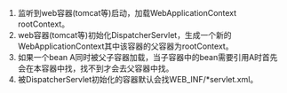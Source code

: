 1. 监听到web容器(tomcat等)启动，加载WebApplicationContext rootContext。
2. web容器(tomcat等)初始化DispatcherServlet，生成一个新的WebApplicationContext其中该容器的父容器为rootContext。
3. 如果一个bean A同时被父子容器加载，当子容器中的bean需要引用A时首先会在本容器中找，找不到才会去父容器中找。
4. 被DispatcherServlet初始化的容器默认会找WEB_INF/*servlet.xml。